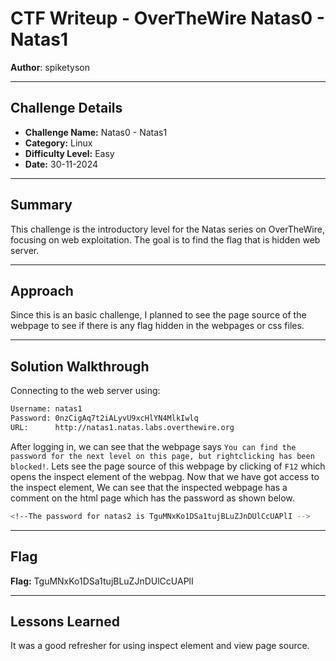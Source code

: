# CTF Writeup - **OverTheWire Natas0 - Natas1**

**Author**: spiketyson 

---

## Challenge Details

- **Challenge Name:** Natas0 - Natas1
- **Category:** Linux
- **Difficulty Level:** Easy
- **Date:** 30-11-2024

---

## Summary

This challenge is the introductory level for the Natas series on OverTheWire, focusing on web exploitation. The goal is to find the flag that is hidden web server.

---

## Approach

Since this is an basic challenge, I planned to see the page source of the webpage to see if there is any flag hidden in the webpages or css files.

---

## Solution Walkthrough

Connecting to the web server using:

```bash
Username: natas1
Password: 0nzCigAq7t2iALyvU9xcHlYN4MlkIwlq
URL:      http://natas1.natas.labs.overthewire.org
```

After logging in, we can see that the webpage says `You can find the password for the next level on this page, but rightclicking has been blocked!`. Lets see the page source of this webpage by clicking of `F12` which opens the inspect element of the webpag. Now that we have got access to the inspect element, We can see that the inspected webpage has a comment on the html page which has the password as shown below. 


```bash
<!--The password for natas2 is TguMNxKo1DSa1tujBLuZJnDUlCcUAPlI -->
```

---

## Flag

**Flag:** TguMNxKo1DSa1tujBLuZJnDUlCcUAPlI

---

## Lessons Learned

It was a good refresher for using inspect element and view page source.
